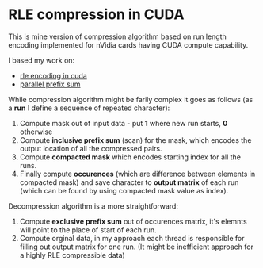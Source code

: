 # RLE compression in CUDA

This is mine version of compression algorithm based on run length encoding implemented for nVidia cards having CUDA compute capability.

I based my work on:
- [rle encoding in cuda](https://erkaman.github.io/posts/cuda_rle.html)
- [parallel prefix sum](https://developer.download.nvidia.com/compute/cuda/1.1-Beta/x86_website/projects/scan/doc/scan.pdf)

While compression algorithm might be farily complex it goes as follows (as a __run__ I define a sequence of repeated character):
1. Compute mask out of input data - put __1__ where new run starts, __0__ otherwise
2. Compute __inclusive prefix sum__ (scan) for the mask, which encodes the output location of all the compressed pairs.
3. Compute __compacted mask__ which encodes starting index for all the runs.
4. Finally compute __occurences__ (which are difference between elements in compacted mask) and save
   character to __output matrix__ of each run (which can be found by using compacted mask value as index).
   
Decompression algorithm is a more straightforward:
1. Compute __exclusive prefix sum__ out of occurences matrix, it's elemnts will point to the place of start of each run.
2. Compute orginal data, in my approach each thread is responsible for filling out output matrix for one run. 
   (It might be inefficient approach for a highly RLE compressible data)
